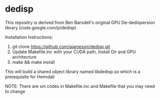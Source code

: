 # dedisp
This repositry is derived from Ben Barsdell's original GPU De-dedispersion library (code.google.com/p/dedisp)

Installation Instructions:

  1.  git clone https://github.com/ajameson/dedisp.git
  2.  Update Makefile.inc with your CUDA path, Install Dir and GPU architecture
  3.  make && make install
  
  This will build a shared object library named libdedisp.so which is a prerequisite for Heimdall

NOTE: There are sm codes in Makefile.inc and Makefile that you may need to change
